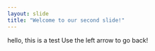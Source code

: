 ```yaml
---
layout: slide
title: "Welcome to our second slide!"
---
```

hello, this is a test
Use the left arrow to go back!
